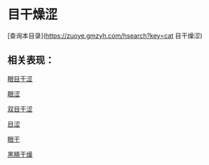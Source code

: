 # 目干燥涩
[查询本目录](https://zuoye.gmzyh.com/hsearch?key=cat 目干燥涩)

## 相关表现：

[眼目干涩](https://zuoye.gmzyh.com/search?key=眼目干涩)
[眼涩](https://zuoye.gmzyh.com/search?key=眼涩)
[双目干涩](https://zuoye.gmzyh.com/search?key=双目干涩)
[目涩](https://zuoye.gmzyh.com/search?key=目涩)
[眼干](https://zuoye.gmzyh.com/search?key=眼干)
[黑睛干燥](https://zuoye.gmzyh.com/search?key=黑睛干燥)
